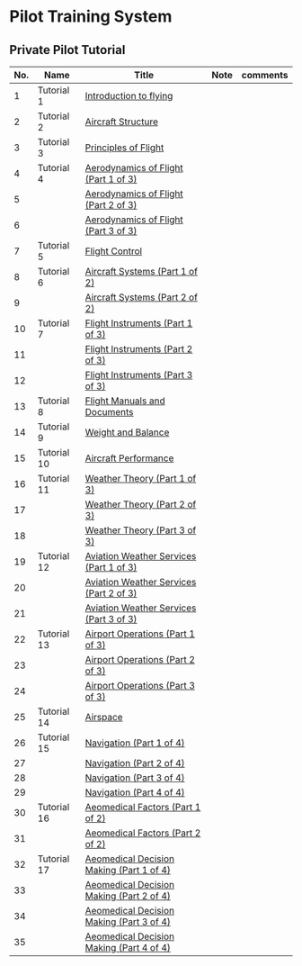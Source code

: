 # Pilot Training System

## Private Pilot Tutorial

| No. | Name        | Title          |  Note | comments |
| --- | ----------- | -------------- | ----- | -------- |
|  1  | Tutorial 1  | [Introduction to flying](https://www.youtube.com/watch?v=miXi7EU7msI&list=PLdu8cMWoatm19rjgUl05Y8lSzlOUCTXp1&index=1) |    | |
|  2  | Tutorial 2  | [Aircraft Structure](https://www.youtube.com/watch?v=BfGVIbTgQzs&list=PLdu8cMWoatm19rjgUl05Y8lSzlOUCTXp1&index=2) |    | |
|  3  | Tutorial 3  | [Principles of Flight](https://www.youtube.com/watch?v=jt4ga4NNbic&list=PLdu8cMWoatm19rjgUl05Y8lSzlOUCTXp1&index=3) |    | |
|  4  | Tutorial 4  | [Aerodynamics of Flight (Part 1 of 3)](https://www.youtube.com/watch?v=jl2M9BopgM8&list=PLdu8cMWoatm19rjgUl05Y8lSzlOUCTXp1&index=4) |    | |
|  5  |             | [Aerodynamics of Flight (Part 2 of 3)](https://www.youtube.com/watch?v=8BmsOQkvJYw&list=PLdu8cMWoatm19rjgUl05Y8lSzlOUCTXp1&index=5) |    | |
|  6  |             | [Aerodynamics of Flight (Part 3 of 3)](https://www.youtube.com/watch?v=8sMtFARVr-M&list=PLdu8cMWoatm19rjgUl05Y8lSzlOUCTXp1&index=6) |    | |
|  7  | Tutorial 5  | [Flight Control](https://www.youtube.com/watch?v=uZsnYoulAa4&list=PLdu8cMWoatm19rjgUl05Y8lSzlOUCTXp1&index=7) |    | |
|  8  | Tutorial 6  | [Aircraft Systems (Part 1 of 2)](https://www.youtube.com/watch?v=4n_-xPIiZ6c&list=PLdu8cMWoatm19rjgUl05Y8lSzlOUCTXp1&index=8) |    | |
|  9  |             | [Aircraft Systems (Part 2 of 2)](https://www.youtube.com/watch?v=SvmJa6twZY8&list=PLdu8cMWoatm19rjgUl05Y8lSzlOUCTXp1&index=9) |    | |
| 10  | Tutorial 7  | [Flight Instruments (Part 1 of 3)](https://www.youtube.com/watch?v=wjTZsHU3T5g&list=PLdu8cMWoatm19rjgUl05Y8lSzlOUCTXp1&index=10) |    | |
| 11  |             | [Flight Instruments (Part 2 of 3)](https://www.youtube.com/watch?v=A4mOLr0PHW8&list=PLdu8cMWoatm19rjgUl05Y8lSzlOUCTXp1&index=11) |    | |
| 12  |             | [Flight Instruments (Part 3 of 3)](https://www.youtube.com/watch?v=prAQZv6dnho&list=PLdu8cMWoatm19rjgUl05Y8lSzlOUCTXp1&index=12) |    | |
| 13  | Tutorial 8  | [Flight Manuals and Documents](https://www.youtube.com/watch?v=kxLM4gF-zDY&list=PLdu8cMWoatm19rjgUl05Y8lSzlOUCTXp1&index=13) |    | |
| 14  | Tutorial 9  | [Weight and Balance](https://www.youtube.com/watch?v=k8BEhtVeWWg&list=PLdu8cMWoatm19rjgUl05Y8lSzlOUCTXp1&index=14) |    | |
| 15  | Tutorial 10 | [Aircraft Performance](https://www.youtube.com/watch?v=2f4q4r33Jik&list=PLdu8cMWoatm19rjgUl05Y8lSzlOUCTXp1&index=15) |    | |
| 16  | Tutorial 11 | [Weather Theory (Part 1 of 3)](https://www.youtube.com/watch?v=jgOf14RpA0M&list=PLdu8cMWoatm19rjgUl05Y8lSzlOUCTXp1&index=16) |    | |
| 17  |             | [Weather Theory (Part 2 of 3)](https://www.youtube.com/watch?v=144xP_Z1bgY&list=PLdu8cMWoatm19rjgUl05Y8lSzlOUCTXp1&index=17) |    | |
| 18  |             | [Weather Theory (Part 3 of 3)](https://www.youtube.com/watch?v=e98bVkmBjZ8&list=PLdu8cMWoatm19rjgUl05Y8lSzlOUCTXp1&index=18) |    | |
| 19  | Tutorial 12 | [Aviation Weather Services (Part 1 of 3)](https://www.youtube.com/watch?v=RxabRAFpA2w&list=PLdu8cMWoatm19rjgUl05Y8lSzlOUCTXp1&index=19) |    | |
| 20  |             | [Aviation Weather Services (Part 2 of 3)](https://www.youtube.com/watch?v=gxD2Mx929QE&list=PLdu8cMWoatm19rjgUl05Y8lSzlOUCTXp1&index=20) |    | |
| 21  |             | [Aviation Weather Services (Part 3 of 3)](https://www.youtube.com/watch?v=owMeLbu1W1Q&list=PLdu8cMWoatm19rjgUl05Y8lSzlOUCTXp1&index=21) |    | |
| 22  | Tutorial 13 | [Airport Operations (Part 1 of 3)](https://www.youtube.com/watch?v=K2vJiYWWJxI&list=PLdu8cMWoatm19rjgUl05Y8lSzlOUCTXp1&index=22) |    | |
| 23  |             | [Airport Operations (Part 2 of 3)](https://www.youtube.com/watch?v=pnAT7ROW5Fk&list=PLdu8cMWoatm19rjgUl05Y8lSzlOUCTXp1&index=23) |    | |
| 24  |             | [Airport Operations (Part 3 of 3)](https://www.youtube.com/watch?v=uRjC0fVVCdw&list=PLdu8cMWoatm19rjgUl05Y8lSzlOUCTXp1&index=24) |    | |
| 25  | Tutorial 14 | [Airspace](https://www.youtube.com/watch?v=AUq9t3IQ6M4&list=PLdu8cMWoatm19rjgUl05Y8lSzlOUCTXp1&index=25) |    | |
| 26  | Tutorial 15 | [Navigation (Part 1 of 4)](https://www.youtube.com/watch?v=YWM30gsV8Jg&list=PLdu8cMWoatm19rjgUl05Y8lSzlOUCTXp1&index=26) |    | |
| 27  |             | [Navigation (Part 2 of 4)](https://www.youtube.com/watch?v=f_r8Zb8DvZE&list=PLdu8cMWoatm19rjgUl05Y8lSzlOUCTXp1&index=27) |    | |
| 28  |             | [Navigation (Part 3 of 4)](https://www.youtube.com/watch?v=Jjd5NfVeBbY&list=PLdu8cMWoatm19rjgUl05Y8lSzlOUCTXp1&index=28) |    | |
| 29  |             | [Navigation (Part 4 of 4)](https://www.youtube.com/watch?v=wZ2C9JezNQI&list=PLdu8cMWoatm19rjgUl05Y8lSzlOUCTXp1&index=29) |    | |
| 30  | Tutorial 16 | [Aeomedical Factors (Part 1 of 2)](https://www.youtube.com/watch?v=rWWesizJSQc&list=PLdu8cMWoatm19rjgUl05Y8lSzlOUCTXp1&index=30) |    | |
| 31  |             | [Aeomedical Factors (Part 2 of 2)](https://www.youtube.com/watch?v=fgooqXUmAPg&list=PLdu8cMWoatm19rjgUl05Y8lSzlOUCTXp1&index=31) |    | |
| 32  | Tutorial 17 | [Aeomedical Decision Making (Part 1 of 4)](https://www.youtube.com/watch?v=lueqDegIfE4&list=PLdu8cMWoatm19rjgUl05Y8lSzlOUCTXp1&index=32) |    | |
| 33  |             | [Aeomedical Decision Making (Part 2 of 4)](https://www.youtube.com/watch?v=Xdf38_gjDvQ&list=PLdu8cMWoatm19rjgUl05Y8lSzlOUCTXp1&index=33) |    | |
| 34  |             | [Aeomedical Decision Making (Part 3 of 4)](https://www.youtube.com/watch?v=gp8HI37xPBI&list=PLdu8cMWoatm19rjgUl05Y8lSzlOUCTXp1&index=34) |    | |
| 35  |             | [Aeomedical Decision Making (Part 4 of 4)](https://www.youtube.com/watch?v=MhN0sGKmVAg&list=PLdu8cMWoatm19rjgUl05Y8lSzlOUCTXp1&index=35) |    | |
